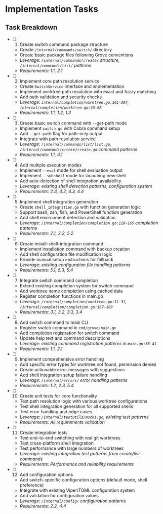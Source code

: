 # Implementation Tasks

## Task Breakdown

- [ ]   1. Create switch command package structure
    - Create `/internal/commands/switch/` directory
    - Create basic package files following Grove conventions
    - _Leverage: `/internal/commands/create/` structure, `/internal/commands/list/` patterns_
    - _Requirements: 1.1, 2.1_

- [ ]   2. Implement core path resolution service
    - Create `SwitchService` interface and implementation
    - Implement worktree path resolution with exact and fuzzy matching
    - Add path validation and security checks
    - _Leverage: `internal/completion/worktree.go:161-207`, `internal/completion/worktree.go:33-68`_
    - _Requirements: 1.1, 1.2, 1.3_

- [ ]   3. Create basic switch command with --get-path mode
    - Implement `switch.go` with Cobra command setup
    - Add `--get-path` flag for path-only output
    - Integrate with path resolution service
    - _Leverage: `/internal/commands/list/list.go`, `/internal/commands/create/create.go` command patterns_
    - _Requirements: 1.1, 4.1_

- [ ]   4. Add multiple execution modes
    - Implement `--eval` mode for shell evaluation output
    - Implement `--subshell` mode for launching new shell
    - Add auto-detection of shell integration availability
    - _Leverage: existing shell detection patterns, configuration system_
    - _Requirements: 2.4, 4.2, 4.3, 4.4_

- [ ]   5. Implement shell integration generation
    - Create `shell_integration.go` with function generation logic
    - Support bash, zsh, fish, and PowerShell function generation
    - Add shell environment detection and validation
    - _Leverage: `/internal/completion/completion.go:120-165` completion patterns_
    - _Requirements: 2.1, 2.2, 5.2_

- [ ]   6. Create install-shell-integration command
    - Implement installation command with backup creation
    - Add shell configuration file modification logic
    - Provide manual setup instructions for fallback
    - _Leverage: existing configuration file handling patterns_
    - _Requirements: 5.1, 5.3, 5.4_

- [ ]   7. Integrate switch command completion
    - Extend existing completion system for switch command
    - Add worktree name completion using cached data
    - Register completion functions in main.go
    - _Leverage: `/internal/completion/worktree.go:11-31`, `/internal/completion/completion.go:167-189`_
    - _Requirements: 3.1, 3.2, 3.3, 3.4_

- [ ]   8. Add switch command to main CLI
    - Register switch command in `cmd/grove/main.go`
    - Add completion registration for switch command
    - Update help text and command descriptions
    - _Leverage: existing command registration patterns in `main.go:38-41`_
    - _Requirements: 1.1, 2.1_

- [ ]   9. Implement comprehensive error handling
    - Add specific error types for worktree not found, permission denied
    - Create actionable error messages with suggestions
    - Add shell integration setup failure handling
    - _Leverage: `/internal/errors/` error handling patterns_
    - _Requirements: 1.2, 2.3, 5.4_

- [ ]   10. Create unit tests for core functionality
    - Test path resolution logic with various worktree configurations
    - Test shell integration generation for all supported shells
    - Test error handling and edge cases
    - _Leverage: `/internal/testutils/mocks.go`, existing test patterns_
    - _Requirements: All requirements validation_

- [ ]   11. Create integration tests
    - Test end-to-end switching with real git worktrees
    - Test cross-platform shell integration
    - Test performance with large numbers of worktrees
    - _Leverage: existing integration test patterns from create/list commands_
    - _Requirements: Performance and reliability requirements_

- [ ]   12. Add configuration options
    - Add switch-specific configuration options (default mode, shell preference)
    - Integrate with existing Viper/TOML configuration system
    - Add validation for configuration values
    - _Leverage: `/internal/config/` configuration patterns_
    - _Requirements: 2.2, 4.4_
